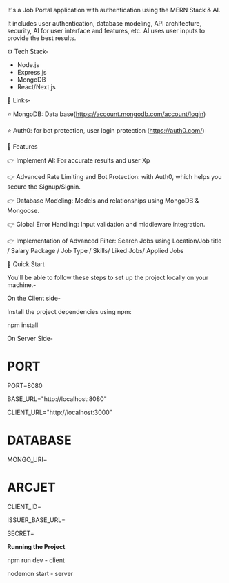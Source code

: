 It's a Job Portal application with authentication using the MERN Stack & AI.

It includes user authentication, database modeling, API architecture, security, AI for user interface and features, etc.
AI uses user inputs to provide the best results. 

⚙️ Tech Stack- 
 * Node.js
 * Express.js
 * MongoDB
 * React/Next.js

🔗 Links-

⭐ MongoDB: Data base(https://account.mongodb.com/account/login)

⭐ Auth0: for bot protection, user login protection (https://auth0.com/)

🔋 Features

👉 Implement AI: For accurate results and user Xp

👉 Advanced Rate Limiting and Bot Protection: with Auth0, which helps you secure the Signup/Signin.

👉 Database Modeling: Models and relationships using MongoDB & Mongoose.

👉 Global Error Handling: Input validation and middleware integration.

👉 Implementation of Advanced Filter: Search Jobs using Location/Job title / Salary Package / Job Type / Skills/ Liked Jobs/ Applied Jobs 

🤸 Quick Start

You'll be able to follow these steps to set up the project locally on your machine.-

On the Client side-

Install the project dependencies using npm:

npm install

On Server Side-

# PORT

PORT=8080

BASE_URL="http://localhost:8080"

CLIENT_URL="http://localhost:3000"


# DATABASE
MONGO_URI=

# ARCJET

CLIENT_ID=

ISSUER_BASE_URL=

SECRET= 

**Running the Project**

npm run dev - client

nodemon start - server
 
